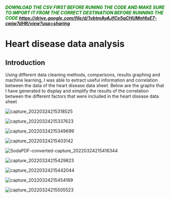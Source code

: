 ***<span style="color: green">  DOWNLOAD THE CSV FIRST BEFORE RUNING THE CODE AND MAKE SURE TO IMPORT IT FROM THE CORRECT DESTINATION BEFORE RUNNING THE CODE https://drive.google.com/file/d/1vbtmAyAJfCe5qCHUMnHlxE7-cwjw7dHR/view?usp=sharing  </span>***

# **Heart disease data analysis**

## Introduction
Using different data cleaning methods, comparisons, results graphing and machine learning, I was able to extract useful information and correlation between the data of the heart disease data sheet.
Below are the graphs that I have generated to display and simplify the results of the correlation between the different factors that were included in the heart disease data sheet

![capture_20220324215318525](https://user-images.githubusercontent.com/81246343/160001476-81c6da31-df09-4101-9558-d6a8d9e63471.jpg)


![capture_20220324215337623](https://user-images.githubusercontent.com/81246343/160001479-794541da-dc35-4b96-a959-9b7058f2d449.jpg)


![capture_20220324215349699](https://user-images.githubusercontent.com/81246343/160001481-05fb15cd-fed5-4a70-af43-cc0e3778e288.jpg)


![capture_20220324215403142](https://user-images.githubusercontent.com/81246343/160001482-2bcdf555-ce82-4998-8841-a26f99648148.jpg)


![SodaPDF-converted-capture_20220324215416344](https://user-images.githubusercontent.com/81246343/160001453-6d0e7a86-0f24-47b3-8fb0-e9a7b287b550.jpg)


![capture_20220324215429823](https://user-images.githubusercontent.com/81246343/160001461-39921205-e60f-4f9b-b8a3-ff8170d95205.jpg)


![capture_20220324215442044](https://user-images.githubusercontent.com/81246343/160001465-e45b85b2-745b-4f0c-ba27-ed7b135669da.jpg)


![capture_20220324215454169](https://user-images.githubusercontent.com/81246343/160001470-454522f9-44b5-4e46-8f80-34ade74691f7.jpg)


![capture_20220324215505523](https://user-images.githubusercontent.com/81246343/160001474-57905fde-2e11-4d56-826b-b1e009e1743e.jpg)
